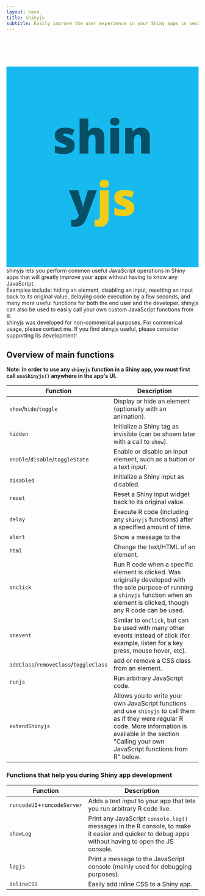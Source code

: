 ```yaml
---
layout: base
title: shinyjs
subtitle: Easily improve the user experience in your Shiny apps in seconds
---
```


<div style="
    text-align: center;
    margin-top: 91px;
    font-size: 120px;
    background: #17baef;
    font-weight: 800;
    font-family: 'Open Sans';
    padding: 100px;
"><span style="
    color: #074f66;
">shiny</span><span style="color: #efcd17;">js</span></div>

<div>shinyjs lets you perform common useful JavaScript operations in Shiny apps that will greatly improve your apps without having to know any JavaScript.</div>

<div>Examples include: hiding an element, disabling an input, resetting an input back to its original value, delaying code execution by a few seconds, and many more useful functions for both the end user and the developer. shinyjs can also be used to easily call your own custom JavaScript functions from R.</div>

<div>shinyjs was developed for non-commerical purposes. For commerical usage, please contact me. If you find shinyjs useful, please consider supporting its development!</div>

<h2 id="overview-main">Overview of main functions</h2>

**Note: In order to use any `shinyjs` function in a Shiny app, you must first call `useShinyjs()` anywhere in the app's UI.**

| Function | Description |
|---------------------|----------------------------------------------------|
| `show`/`hide`/`toggle` | Display or hide an element (optionally with an animation). |
| `hidden` | Initialize a Shiny tag as invisible (can be shown later with a call to `show`). |
| `enable`/`disable`/`toggleState` | Enable or disable an input element, such as a button or a text input. |
| `disabled` | Initialize a Shiny input as disabled. |
| `reset` | Reset a Shiny input widget back to its original value. |
| `delay` | Execute R code (including any `shinyjs` functions) after a specified amount of time. |
| `alert` | Show a message to the  |
| `html` | Change the text/HTML of an element. |
| `onclick` | Run R code when a specific element is clicked. Was originally developed with the sole purpose of running a `shinyjs` function when an element is clicked, though any R code can be used. |
| `onevent` | Similar to `onclick`, but can be used with many other events instead of click (for example, listen for a key press, mouse hover, etc). |
| `addClass`/`removeClass`/`toggleClass` | add or remove a CSS class from an element. |
| `runjs` | Run arbitrary JavaScript code. |
| `extendShinyjs` | Allows you to write your own JavaScript functions and use `shinyjs` to call them as if they were regular R code. More information is available in the section "Calling your own JavaScript functions from R" below. |

### Functions that help you during Shiny app development

| Function | Description |
|---------------------|----------------------------------------------------|
| `runcodeUI`+`runcodeServer` | Adds a text input to your app that lets you run arbitrary R code live. |
| `showLog` | Print any JavaScript `console.log()` messages in the R console, to make it easier and quicker to debug apps without having to open the JS console. |
| `logjs` | Print a message to the JavaScript console (mainly used for debugging purposes). |
| `inlineCSS` | Easily add inline CSS to a Shiny app. |
